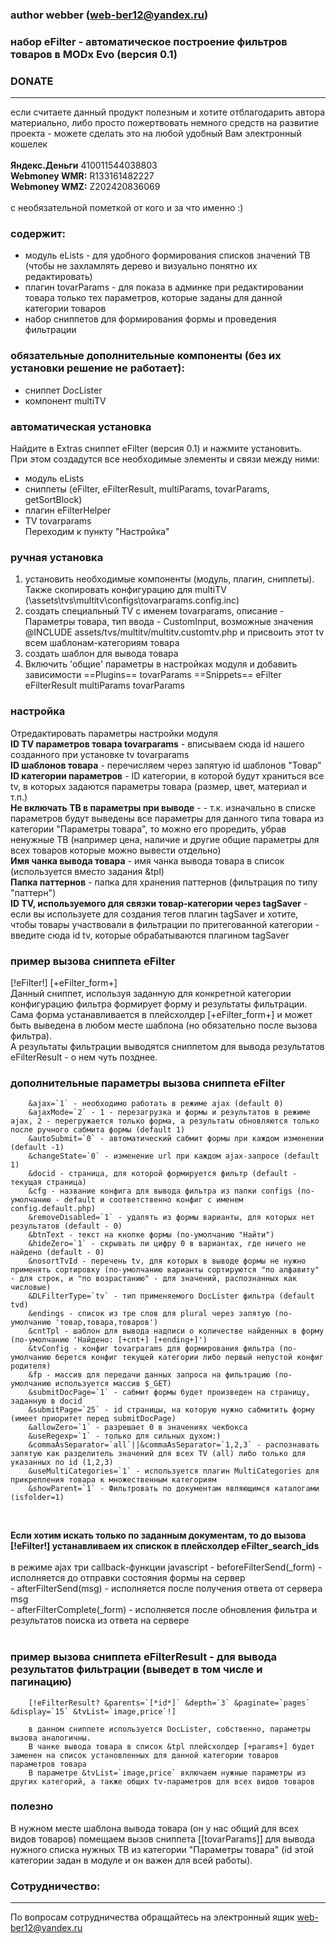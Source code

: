 ### author webber (web-ber12@yandex.ru)

### набор eFilter - автоматическое построение фильтров товаров в MODx Evo (версия 0.1)

### DONATE
---------
если считаете данный продукт полезным и хотите отблагодарить автора материально,
либо просто пожертвовать немного средств на развитие проекта - 
можете сделать это на любой удобный Вам электронный кошелек<br><br>
<strong>Яндекс.Деньги</strong> 410011544038803<br>
<strong>Webmoney WMR:</strong> R133161482227<br>
<strong>Webmoney WMZ:</strong> Z202420836069<br><br>
с необязательной пометкой от кого и за что именно :)


### содержит:
- модуль eLists - для удобного формирования списков значений ТВ (чтобы не захламлять дерево и визуально понятно их редактировать)
- плагин tovarParams - для показа в админке при редактировании товара только тех параметров, которые заданы для данной категории товаров
- набор сниппетов для формирования формы и проведения фильтрации

### обязательные дополнительные компоненты (без их установки решение не работает):
- сниппет DocLister
- компонент multiTV

### автоматическая установка
Найдите в Extras сниппет eFilter (версия 0.1) и нажмите установить.<br>
При этом создадутся все необходимые элементы и связи между ними:<br>
- модуль eLists<br>
- сниппеты (eFilter, eFilterResult, multiParams, tovarParams, getSortBlock)<br>
- плагин eFilterHelper<br>
- TV tovarparams<br>
Переходим к пункту "Настройка"

### ручная установка
1. установить необходимые компоненты (модуль, плагин, сниппеты). Также скопировать конфигурацию для multiTV (\assets\tvs\multitv\configs\tovarparams.config.inc)
2. создать специальный TV с именем tovarparams, описание - Параметры товара, тип ввода - CustomInput, возможные значения @INCLUDE assets/tvs/multitv/multitv.customtv.php и присвоить этот tv всем шаблонам-категориям товара
3. создать шаблон для вывода товара
4. Включить 'общие' параметры в настройках модуля и добавить зависимости
==Plugins==
tovarParams
==Snippets==
eFilter
eFilterResult
multiParams
tovarParams

### настройка

Отредактировать параметры настройки модуля<br>
**ID TV параметров товара tovarparams** - вписываем сюда id нашего созданного при установке tv tovarparams<br>
**ID шаблонов товара** - перечисляем через запятую id шаблонов "Товар"<br>
**ID категории параметров** - ID категории, в которой будут храниться все tv, в которых задаются параметры товара (размер, цвет, материал и т.п.)<br>
**Не включать ТВ в параметры при выводе** -  - т.к. изначально в списке параметров будут выведены все параметры для данного типа товара из категории "Параметры товара", то можно его проредить, убрав ненужные ТВ (например цена, наличие и другие общие параметры для всех товаров которые можно вывести отдельно) <br>
**Имя чанка вывода товара** - имя чанка вывода товара в список (используется вместо задания &tpl) <br>
**Папка паттернов** - папка для хранения паттернов (фильтрация по типу "паттерн")<br>
**ID TV, используемого для связки товар-категории через tagSaver** - если вы используете для создания тегов плагин tagSaver и хотите, чтобы товары участвовали в фильтрации по притегованной категории - введите сюда id tv, которые обрабатываются плагином tagSaver<br>


### пример вызова сниппета eFilter
[!eFilter!] [+eFilter_form+]<br>
Данный сниппет, используя заданную для конкретной категории конфигурацию фильтра формирует форму и результаты фильтрации. Сама форма устанавливается в плейсхолдер [+eFilter_form+] и может быть выведена в любом месте шаблона (но обязательно после вызова фильтра).<br>
А результаты фильтрации выводятся сниппетом для вывода результатов eFilterResult - о нем чуть позднее.

### дополнительные параметры вызова сниппета eFilter

        &ajax=`1` - необходимо работать в режиме ajax (default 0)
        &ajaxMode=`2` - 1 - перезагрузка и формы и результатов в режиме ajax, 2 - перегружается только форма, а результаты обновляются только после ручного сабмита формы (default 1)
        &autoSubmit=`0` - автоматический сабмит формы при каждом изменении (default -1)
        &changeState=`0` - изменение url при каждом ajax-запросе (default 1)
        &docid - страница, для которой формируется фильтр (default - текущая страница)
        &cfg - название конфига для вывода фильтра из папки configs (по-умолчанию - default и соответственно конфиг с именем config.default.php)
        &removeDisabled=`1` - удалять из формы варианты, для которых нет результатов (default - 0)
        &btnText - текст на кнопке формы (по-умолчанию "Найти")
        &hideZero=`1` - скрывать ли цифру 0 в вариантах, где ничего не найдено (default - 0)
        &nosortTvId - перечень tv, для которых в выводе формы не нужно применять сортировку (по-умолчанию варианты сортируются "по алфавиту" - для строк, и "по возрастанию" - для значений, распознанных как числовые)
        &DLFilterType=`tv` - тип применяемого DocLister фильтра (default tvd)
        &endings - список из тре слов для plural через запятую (по-умолчанию 'товар,товара,товаров')
        &cntTpl - шаблон для вывода надписи о количестве найденных в форму (по-умолчанию 'Найдено: [+cnt+] [+ending+]')
        &tvConfig - конфиг tovarparams для формирования фильтра (по-умолчанию берется конфиг текущей категории либо первый непустой конфиг родителя)
        &fp - массив для передачи данных запроса на фильтрацию (по-умолчанию используется массив $_GET)
        &submitDocPage=`1` - сабмит формы будет произведен на страницу, заданную в docid
        &submitPage=`25` - id страницы, на которую нужно сабмитить форму (имеет приоритет перед submitDocPage)
        &allowZero=`1` - разрешает 0 в значениях чекбокса
        &useRegexp=`1` - только для сильных духом:)
        &commaAsSeparator=`all`||&commaAsSeparator=`1,2,3` - распознавать запятую как разделитель значений для всех TV (all) либо только для указанных по id (1,2,3)
        &useMultiCategories=`1` - используется плагин MultiCategories для прикрепления товара к множественным категориям
        &showParent=`1` - Фильтровать по документам являющимся каталогами (isfolder=1)
<br>

**Eсли хотим искать только по заданным документам, то до вызова [!eFilter!] устанавливаем их спискок в плейсхолдер eFilter_search_ids**<br>
<br>
в режиме ajax три callback-функции javascript
    - beforeFilterSend(_form) - исполняется до отправки состояния формы на сервер<br>
    - afterFilterSend(msg) - исполняется после получения ответа от сервера msg<br>
    - afterFilterComplete(_form) - исполняется после обновления фильтра и результатов поиска из ответа на сервере<br>
<br>
### пример вызова сниппета eFilterResult - для вывода результатов фильтрации (выведет в том числе и пагинацию)

        [!eFilterResult? &parents=`[*id*]` &depth=`3` &paginate=`pages` &display=`15` &tvList=`image,price`!]

        в данном сниппете используется DocLister, собственно, параметры вызова аналогичны.
        В чанке вывода товара в список &tpl плейсхолдер [+params+] будет заменен на список установленных для данной категории товаров параметров товара
        В параметре &tvList=`image,price` включаем нужные параметры из других категорий, а также общих tv-параметров для всех видов товаров

### полезно
В нужном месте шаблона вывода товара (он у нас общий для всех видов товаров) помещаем вызов сниппета [[tovarParams]] для вывода нужного списка нужных ТВ из категории "Параметры товара" (id этой категории задан в модуле и он важен для всей работы).


### Сотрудничество:
---------
По вопросам сотрудничества обращайтесь на электронный ящик web-ber12@yandex.ru
